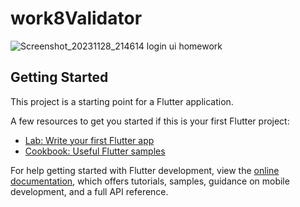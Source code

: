 # work8Validator
![Screenshot_20231128_214614](https://github.com/ibrahimeth/mobile-programing-23-24/assets/92324388/a3d43996-d78b-4ec8-8e3e-c7ca533a17a4)
login ui homework

## Getting Started

This project is a starting point for a Flutter application.

A few resources to get you started if this is your first Flutter project:

- [Lab: Write your first Flutter app](https://docs.flutter.dev/get-started/codelab)
- [Cookbook: Useful Flutter samples](https://docs.flutter.dev/cookbook)

For help getting started with Flutter development, view the
[online documentation](https://docs.flutter.dev/), which offers tutorials,
samples, guidance on mobile development, and a full API reference.
